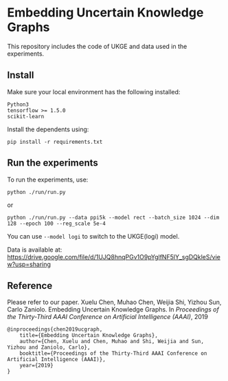 # Embedding Uncertain Knowledge Graphs

This repository includes the code of UKGE and data used in the experiments.

## Install
Make sure your local environment has the following installed:

    Python3
    tensorflow >= 1.5.0
    scikit-learn
    
Install the dependents using:

    pip install -r requirements.txt

## Run the experiments
To run the experiments, use:

    python ./run/run.py

or

    python ./run/run.py --data ppi5k --model rect --batch_size 1024 --dim 128 --epoch 100 --reg_scale 5e-4
You can use `--model logi` to switch to the UKGE(logi) model.

Data is available at: https://drive.google.com/file/d/1UJQ8hnqPGv1O9pYglfNF5lY_sgDQkleS/view?usp=sharing

## Reference
Please refer to our paper. 
Xuelu Chen, Muhao Chen, Weijia Shi, Yizhou Sun, Carlo Zaniolo. Embedding Uncertain Knowledge Graphs. In *Proceedings of the Thirty-Third AAAI Conference on Artificial Intelligence (AAAI)*, 2019

    @inproceedings{chen2019ucgraph,
        title={Embedding Uncertain Knowledge Graphs},
        author={Chen, Xuelu and Chen, Muhao and Shi, Weijia and Sun, Yizhou and Zaniolo, Carlo},
        booktitle={Proceedings of the Thirty-Third AAAI Conference on Artificial Intelligence (AAAI)},
        year={2019}
    }
